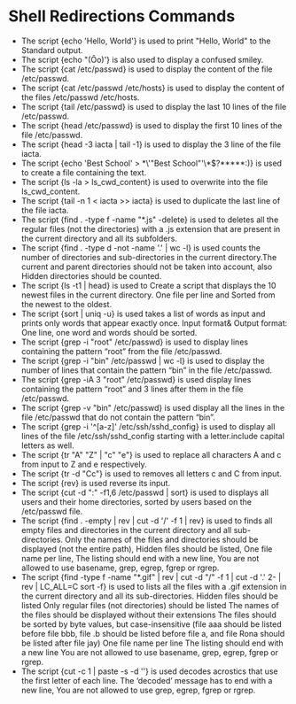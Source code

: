 # Shell Redirections Commands
- The script {echo 'Hello, World'} is used to print "Hello, World" to the Standard output.
- The script {echo "(Ôo)'} is also used to display a confused smiley.
- The script {cat /etc/passwd} is used to display the content of the file /etc/passwd.
- The script {cat /etc/passwd /etc/hosts} is used to display the content of the files /etc/passwd /etc/hosts.
- The script {tail /etc/passwd} is used to display the last 10 lines of the file /etc/passwd.
- The script {head /etc/passwd} is used to display the first 10 lines of the file /etc/passwd.
- The script {head -3 iacta | tail -1} is used to display the 3 line of the file iacta.
- The script {echo 'Best School' > \*\\'"Best School"\'\\*$\?\*\*\*\*\*:)} is used to create a file containing the text.
- The script {ls -la > ls_cwd_content} is used to overwrite into the file ls_cwd_content.
- The script {tail -n 1 < iacta >> iacta} is used to duplicate the last line of the file iacta.
- The script {find . -type f -name "*.js" -delete} is used to deletes all the regular files (not the directories) with a .js extension that are present in the current directory and all its subfolders.
- The script {find . -type d -not -name '.' | wc -l} is used counts the number of directories and sub-directories in the current directory.The current and parent directories should not be taken into account, also Hidden directories should be counted.
- The script {ls -t1 | head} is used to Create a script that displays the 10 newest files in the current directory. One file per line and Sorted from the newest to the oldest.
- The script {sort | uniq -u} is used takes a list of words as input and prints only words that appear exactly once. Input format& Output format: One line, one word and words should be sorted.
- The script {grep -i "root" /etc/passwd} is used to display lines containing the pattern “root” from the file /etc/passwd.
- The script {grep -i "bin" /etc/passwd | wc -l} is used to display the number of lines that contain the pattern “bin” in the file /etc/passwd.
- The script {grep -iA 3 "root" /etc/passwd} is used display lines containing the pattern “root” and 3 lines after them in the file /etc/passwd.
- The script {grep -v "bin" /etc/passwd} is used display all the lines in the file /etc/passwd that do not contain the pattern “bin”.
- The script {grep -i '^[a-z]' /etc/ssh/sshd_config} is used to display all lines of the file /etc/ssh/sshd_config starting with a letter.include capital letters as well.
- The script {tr "A" "Z" | "c" "e"} is used to replace all characters A and c from input to Z and e respectively.
- The script {tr -d "Cc"} is used to removes all letters c and C from input.
- The script {rev} is used reverse its input.
- The script {cut -d ":" -f1,6 /etc/passwd | sort} is used to displays all users and their home directories, sorted by users based on the /etc/passwd file.
- The script {find . -empty | rev | cut -d '/' -f 1 | rev} is used to finds all empty files and directories in the current directory and all sub-directories. Only the names of the files and directories should be displayed (not the entire path), Hidden files should be listed, One file name per line, The listing should end with a new line, You are not allowed to use basename, grep, egrep, fgrep or rgrep.
- The script {find -type f -name "*.gif" | rev | cut -d "/" -f 1 | cut -d '.' 2- | rev | LC_ALL=C sort -f} is used to  lists all the files with a .gif extension in the current directory and all its sub-directories. Hidden files should be listed
Only regular files (not directories) should be listed
The names of the files should be displayed without their extensions
The files should be sorted by byte values, but case-insensitive (file aaa should be listed before file bbb, file .b should be listed before file a, and file Rona should be listed after file jay)
One file name per line
The listing should end with a new line
You are not allowed to use basename, grep, egrep, fgrep or rgrep.
- The script {cut -c 1 | paste -s -d ''} is used decodes acrostics that use the first letter of each line. The ‘decoded’ message has to end with a new line, You are not allowed to use grep, egrep, fgrep or rgrep.
